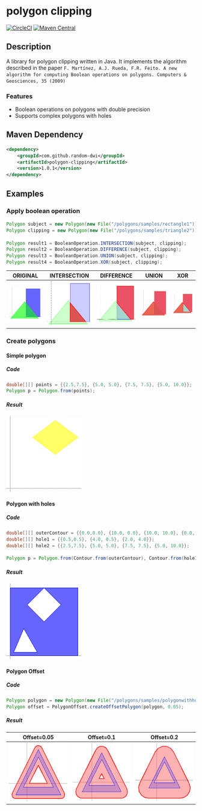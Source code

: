 # polygon clipping

[![CircleCI](https://circleci.com/gh/random-dwi/polygonclipping/tree/master.svg?style=svg)](https://circleci.com/gh/random-dwi/polygonclipping/tree/master)
[![Maven Central](https://maven-badges.herokuapp.com/maven-central/com.github.random-dwi/polygon-clipping/badge.svg)](https://maven-badges.herokuapp.com/maven-central/com.github.random-dwi/polygon-clipping)

## Description
A library for polygon clipping written in Java.
It implements the algorithm described in the paper `F. Martínez, A.J. Rueda, F.R. Feito. A new algorithm for computing Boolean operations on polygons. Computers & Geosciences, 35 (2009) `

### Features

* Boolean operations on polygons with double precision
* Supports complex polygons with holes

## Maven Dependency

```xml
<dependency>
    <groupId>com.github.random-dwi</groupId>
    <artifactId>polygon-clipping</artifactId>
    <version>1.0.1</version>
</dependency>
```

## Examples

### Apply boolean operation

```java
Polygon subject = new Polygon(new File("/polygons/samples/rectangle1"));
Polygon clipping = new Polygon(new File("/polygons/samples/triangle2"));

Polygon result1 = BooleanOperation.INTERSECTION(subject, clipping);
Polygon result2 = BooleanOperation.DIFFERENCE(subject, clipping);
Polygon result3 = BooleanOperation.UNION(subject, clipping);
Polygon result4 = BooleanOperation.XOR(subject, clipping);
```

| ORIGINAL   | INTERSECTION | DIFFERENCE | UNION      | XOR          |
| ---------- | ------------ | ---------- | ---------- | ------------ |
| ![Sample1](images/sample_1.png) |![Sample1](images/sample_1_intersection.png)| ![Sample1](images/sample_1_difference.png) |![Sample1](images/sample_1_union.png)| ![Sample1](images/sample_1_xor.png) |

### Create polygons

#### Simple polygon
##### Code
```java
double[][] points = {{2.5,7.5}, {5.0, 5.0}, {7.5, 7.5}, {5.0, 10.0}};
Polygon p = Polygon.from(points);
```
##### Result
![Simple Polygon](images/create_polygon.png)
        
#### Polygon with holes
##### Code
```java
double[][] outerContour = {{0.0,0.0}, {10.0, 0.0}, {10.0, 10.0}, {0.0, 10.0}};
double[][] hole1 = {{0.5,0.5}, {4.0, 0.5}, {2.0, 4.0}};
double[][] hole2 = {{2.5,7.5}, {5.0, 5.0}, {7.5, 7.5}, {5.0, 10.0}};

Polygon p = Polygon.from(Contour.from(outerContour), Contour.from(hole1), Contour.from(hole2));
```
##### Result
![Polygon with holes](images/create_polygon_with_holes.png)

#### Polygon Offset
##### Code
```java
Polygon polygon = new Polygon(new File("/polygons/samples/polygonwithhole"));
Polygon offset = PolygonOffset.createOffsetPolygon(polygon, 0.05);
```
##### Result
| Offset=0.05   | Offset=0.1 | Offset=0.2 |
| ---------- | ------------ | ---------- |
| ![Polygon with hole offset](images/polygon_with_hole_offset.png) |![Polygon with hole offset 1](images/polygon_with_hole_offset_1.png)| ![Polygon with hole offset](images/polygon_with_hole_offset_2.png) |


